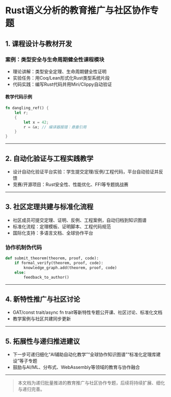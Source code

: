 # Rust语义分析的教育推广与社区协作专题

## 1. 课程设计与教材开发

### 案例：类型安全与生命周期健全性课程模块

- 理论讲解：类型安全定理、生命周期健全性证明
- 实验任务：用Coq/Lean形式化Rust类型系统片段
- 代码实践：编写Rust代码并用Miri/Clippy自动验证

#### 教学代码示例

```rust
fn dangling_ref() {
    let r;
    {
        let x = 42;
        r = &x; // 编译器报错：悬垂引用
    }
}
```

---

## 2. 自动化验证与工程实践教学

- 设计自动化验证平台实验：学生提交定理/反例/工程代码，平台自动验证并反馈
- 竞赛/开源项目：Rust安全性、性能优化、FFI等专题挑战赛

---

## 3. 社区定理共建与标准化流程

- 社区成员可提交定理、证明、反例、工程案例，自动归档到知识图谱
- 标准化流程：定理模板、证明脚本、工程代码规范
- 国际化支持：多语言文档、全球协作平台

### 协作机制伪代码

```python
def submit_theorem(theorem, proof, code):
    if formal_verify(theorem, proof, code):
        knowledge_graph.add(theorem, proof, code)
    else:
        feedback_to_author()
```

---

## 4. 新特性推广与社区讨论

- GAT/const trait/async fn trait等新特性专题公开课、社区讨论、标准化文档
- 教学案例与社区共建同步更新

---

## 5. 拓展性与递归推进建议

- 下一步可递归细化“AI辅助自动化教学”“全球协作知识图谱”“标准化定理库建设”等子专题
- 鼓励与AI/ML、分布式、WebAssembly等领域的教育与协作融合

---

> 本文档为递归批量推进的教育推广与社区协作专题，后续将持续扩展、细化与递归完善。
